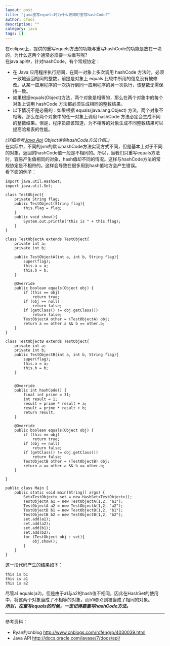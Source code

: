 ```yaml
---
layout: post
title: "java重写equels时为什么要同时重写hashCode?"
author: cfool
description: ""
category: java
tags: []
---
```

在eclipse上，提供的重写equels方法的功能与重写hashCode的功能是放在一块的，为什么这两个通常必须要一块重写呢?   
在java api中，针对hashCode，有个常规协定：

* 在 Java 应用程序执行期间，在同一对象上多次调用 hashCode 方法时，必须一致地返回相同的整数，前提是对象上 equals 比较中所用的信息没有被修改。从某一应用程序的一次执行到同一应用程序的另一次执行，该整数无需保持一致。 
* 如果根据equals(Object)方法，两个对象是相等的，那么在两个对象中的每个对象上调用 hashCode 方法都必须生成相同的整数结果。 
* 以下情况不是必需的：如果根据 equals(java.lang.Object) 方法，两个对象不相等，那么在两个对象中的任一对象上调用 hashCode 方法必定会生成不同的整数结果。但是，程序员应该知道，为不相等的对象生成不同整数结果可以提高哈希表的性能。


*(详细参考[Java Api](http://docs.oracle.com/javase/7/docs/api/) Object类的hashCode方法介绍。)*   
在实际中，不同的jvm的默认hashCode方法实现方式不同，但是基本上对于不同的对象，返回的hashCode值一般是不相同的。所以，当我们只重写equals方法时，容易产生值相同的对象，hash值却不同的情况。这样与hashCode方法的常规协定是不相符的。这样会导致在很多用到hash值地方会产生错误。   
看下面的例子：

    import java.util.HashSet;
    import java.util.Set;

    class TestObject{
        private String flag;
        public TestObject(String flag){
            this.flag = flag;
        }
        public void show(){
            System.out.println("this is " + this.flag);
        }
    }

    class TestObjectA extends TestObject{
        private int a;
        private int b;
        
        public TestObjectA(int a, int b, String flag){
            super(flag);
            this.a = a;
            this.b = b;
        }

        @Override
        public boolean equals(Object obj) {
            if (this == obj)
                return true;
            if (obj == null)
                return false;
            if (getClass() != obj.getClass())
                return false;
            TestObjectA other = (TestObjectA) obj;
            return a == other.a && b == other.b;
        }
    }

    class TestObjectB extends TestObject{
        private int a;
        private int b;
        public TestObjectB(int a, int b, String flag){
            super(flag);
            this.a = a;
            this.b = b;
        }

        
        @Override
        public int hashCode() {
            final int prime = 31;
            int result = 1;
            result = prime * result + a;
            result = prime * result + b;
            return result;
        }

        @Override
        public boolean equals(Object obj) {
            if (this == obj)
                return true;
            if (obj == null)
                return false;
            if (getClass() != obj.getClass())
                return false;
            TestObjectB other = (TestObjectB) obj;
            return a == other.a && b == other.b;
        }
        
    }

    public class Main {
        public static void main(String[] args) {
            Set<TestObject> set = new HashSet<TestObject>();
            TestObjectA a1 = new TestObjectA(1,2, "a1");
            TestObjectA a2 = new TestObjectA(1,2, "a2");
            TestObjectB b1 = new TestObjectB(1,2, "b1");
            TestObjectB b2 = new TestObjectB(1,2, "b2");
            set.add(a1);
            set.add(a2);
            set.add(b1);
            set.add(b2);
            for (TestObject obj : set){
                obj.show();
            }
        }
    }

这一段代码产生的结果如下：

    this is b1
    this is a1
    this is a2

尽管a1.equals(a2)，但是由于a1与a2的hash值不相同，因此在HashSet的使用中，将这两个对象当成了不相等的对象，而b1和b2则被当成了相同的对象。   
_**所以，在重写equals的时候，一定记得要重写hashCode方法。**_

---------------------------------

参考资料：

* Ryan的cnblog <http://www.cnblogs.com/rcfeng/p/4030039.html>
* Java API <http://docs.oracle.com/javase/7/docs/api/>